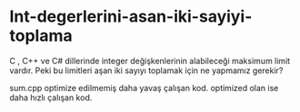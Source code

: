 # Int-degerlerini-asan-iki-sayiyi-toplama
C , C++ ve C# dillerinde integer değişkenlerinin alabileceği maksimum limit vardır. Peki bu limitleri aşan iki sayıyı toplamak için ne yapmamız gerekir?

sum.cpp optimize edilmemiş daha yavaş çalışan kod. optimized olan ise daha hızlı çalışan kod.
